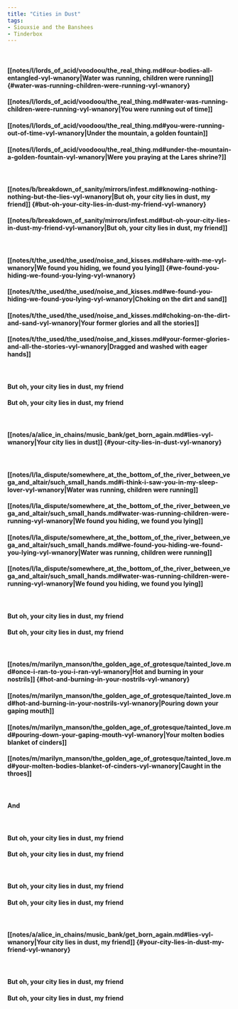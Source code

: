 ```yaml
---
title: "Cities in Dust"
tags:
- Siouxsie and the Banshees
- Tinderbox
---
```

&nbsp;
#### [[notes/l/lords_of_acid/voodoou/the_real_thing.md#our-bodies-all-entangled-vyl-wnanory|Water was running, children were running]] {#water-was-running-children-were-running-vyl-wnanory}
#### [[notes/l/lords_of_acid/voodoou/the_real_thing.md#water-was-running-children-were-running-vyl-wnanory|You were running out of time]]
#### [[notes/l/lords_of_acid/voodoou/the_real_thing.md#you-were-running-out-of-time-vyl-wnanory|Under the mountain, a golden fountain]]
#### [[notes/l/lords_of_acid/voodoou/the_real_thing.md#under-the-mountain-a-golden-fountain-vyl-wnanory|Were you praying at the Lares shrine?]]
&nbsp;
#### [[notes/b/breakdown_of_sanity/mirrors/infest.md#knowing-nothing-nothing-but-the-lies-vyl-wnanory|But oh, your city lies in dust, my friend]] {#but-oh-your-city-lies-in-dust-my-friend-vyl-wnanory}
#### [[notes/b/breakdown_of_sanity/mirrors/infest.md#but-oh-your-city-lies-in-dust-my-friend-vyl-wnanory|But oh, your city lies in dust, my friend]]
&nbsp;
#### [[notes/t/the_used/the_used/noise_and_kisses.md#share-with-me-vyl-wnanory|We found you hiding, we found you lying]] {#we-found-you-hiding-we-found-you-lying-vyl-wnanory}
#### [[notes/t/the_used/the_used/noise_and_kisses.md#we-found-you-hiding-we-found-you-lying-vyl-wnanory|Choking on the dirt and sand]]
#### [[notes/t/the_used/the_used/noise_and_kisses.md#choking-on-the-dirt-and-sand-vyl-wnanory|Your former glories and all the stories]]
#### [[notes/t/the_used/the_used/noise_and_kisses.md#your-former-glories-and-all-the-stories-vyl-wnanory|Dragged and washed with eager hands]]
&nbsp;
#### But oh, your city lies in dust, my friend
#### But oh, your city lies in dust, my friend
&nbsp;
#### [[notes/a/alice_in_chains/music_bank/get_born_again.md#lies-vyl-wnanory|Your city lies in dust]] {#your-city-lies-in-dust-vyl-wnanory}
&nbsp;
#### [[notes/l/la_dispute/somewhere_at_the_bottom_of_the_river_between_vega_and_altair/such_small_hands.md#i-think-i-saw-you-in-my-sleep-lover-vyl-wnanory|Water was running, children were running]]
#### [[notes/l/la_dispute/somewhere_at_the_bottom_of_the_river_between_vega_and_altair/such_small_hands.md#water-was-running-children-were-running-vyl-wnanory|We found you hiding, we found you lying]]
#### [[notes/l/la_dispute/somewhere_at_the_bottom_of_the_river_between_vega_and_altair/such_small_hands.md#we-found-you-hiding-we-found-you-lying-vyl-wnanory|Water was running, children were running]]
#### [[notes/l/la_dispute/somewhere_at_the_bottom_of_the_river_between_vega_and_altair/such_small_hands.md#water-was-running-children-were-running-vyl-wnanory|We found you hiding, we found you lying]]
&nbsp;
#### But oh, your city lies in dust, my friend
#### But oh, your city lies in dust, my friend
&nbsp;
#### [[notes/m/marilyn_manson/the_golden_age_of_grotesque/tainted_love.md#once-i-ran-to-you-i-ran-vyl-wnanory|Hot and burning in your nostrils]] {#hot-and-burning-in-your-nostrils-vyl-wnanory}
#### [[notes/m/marilyn_manson/the_golden_age_of_grotesque/tainted_love.md#hot-and-burning-in-your-nostrils-vyl-wnanory|Pouring down your gaping mouth]]
#### [[notes/m/marilyn_manson/the_golden_age_of_grotesque/tainted_love.md#pouring-down-your-gaping-mouth-vyl-wnanory|Your molten bodies blanket of cinders]]
#### [[notes/m/marilyn_manson/the_golden_age_of_grotesque/tainted_love.md#your-molten-bodies-blanket-of-cinders-vyl-wnanory|Caught in the throes]]
&nbsp;
#### And
&nbsp;
#### But oh, your city lies in dust, my friend
#### But oh, your city lies in dust, my friend
&nbsp;
#### But oh, your city lies in dust, my friend
#### But oh, your city lies in dust, my friend
&nbsp;
#### [[notes/a/alice_in_chains/music_bank/get_born_again.md#lies-vyl-wnanory|Your city lies in dust, my friend]] {#your-city-lies-in-dust-my-friend-vyl-wnanory}
&nbsp;
#### But oh, your city lies in dust, my friend
#### But oh, your city lies in dust, my friend
